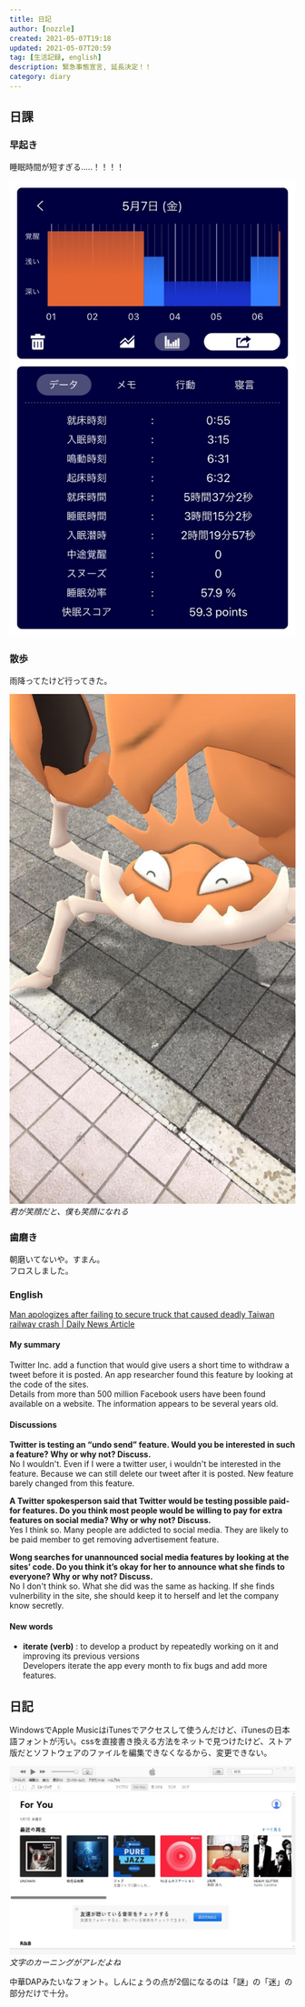```yaml
---
title: 日記
author: [nozzle]
created: 2021-05-07T19:18
updated: 2021-05-07T20:59
tag: [生活記録, english]
description: 緊急事態宣言, 延長決定！！
category: diary
---
```


## 日課

### 早起き

睡眠時間が短すぎる.....！！！！  

![](./01.JPG)

### 散歩

雨降ってたけど行ってきた。  

![](./02.JPG)  
_君が笑顔だと、僕も笑顔になれる_

### 歯磨き
朝磨いてないや。すまん。  
フロスしました。

### English

[Man apologizes after failing to secure truck that caused deadly Taiwan railway crash | Daily News Article](https://www.rarejob.com/dna/2021/05/07/news-mash-up-social-media/)

#### My summary

Twitter Inc. add a function that would give users a short time to withdraw a tweet before it is posted. An app researcher found this feature by looking at the code of the sites.  
Details from more than 500 million Facebook users have been found available on a website. The information appears to be several years old.  


#### Discussions

**Twitter is testing an “undo send” feature. Would you be interested in such a feature? Why or why not? Discuss.**  
No I wouldn't. Even if I were a twitter user, i wouldn't be interested in the feature. Because we can still delete our tweet after it is posted. New feature barely changed from this feature.

**A Twitter spokesperson said that Twitter would be testing possible paid-for features. Do you think most people would be willing to pay for extra features on social media? Why or why not? Discuss.**  
Yes I think so. Many people are addicted to social media. They are likely to be paid member to get removing advertisement feature.  

**Wong searches for unannounced social media features by looking at the sites’ code. Do you think it’s okay for her to announce what she finds to everyone? Why or why not? Discuss.**  
No I don't think so. What she did was the same as hacking. If she finds vulnerbility in the site, she should keep it to herself and let the company know secretly.  


#### New words

- **iterate  (verb)** :  to develop a product by repeatedly working on it and improving its previous versions  
  Developers iterate the app every month to fix bugs and add more features.  


## 日記
WindowsでApple MusicはiTunesでアクセスして使うんだけど、iTunesの日本語フォントが汚い。cssを直接書き換える方法をネットで見つけたけど、ストア版だとソフトウェアのファイルを編集できなくなるから、変更できない。  

![](./03.JPG)  
_文字のカーニングがアレだよね_

中華DAPみたいなフォント。しんにょうの点が2個になるのは「謎」の「迷」の部分だけで十分。
